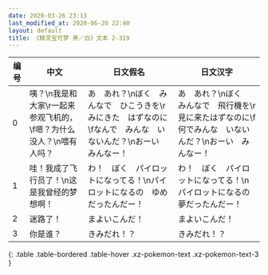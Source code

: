 ```yaml
---
date: 2020-03-26 23:13
last_modified_at: 2020-06-20 22:40
layout: default
title: 《精灵宝可梦 黑／白》文本 2-319
---
```

| 编号 | 中文 | 日文假名 | 日文汉字 |
| ---- | ---- | ---- | --- |
| 0 | 咦？\n我是和大家\r一起来参观飞机的，\f嗯？为什么没人？\n喂有人吗？ | あ　あれ？\nぼく　みんなで　ひこうきを\rみにきた　はずなのに\fなんで　みんな　いないんだ？\nおーい　みんなー！ | あ　あれ？\nぼく　みんなで　飛行機を\r見に来たはずなのに\f何でみんな　いないんだ？\nおーい　みんなー！ |
| 1 | 哇！我成了飞行员了！\n这是我曾经的梦想啊！ | わ！　ぼく　パイロットになってる！\nパイロットになるの　ゆめだったんだー！ | わ！　ぼく　パイロットになってる！\nパイロットになるの　夢だったんだー！ |
| 2 | 迷路了！ | まよいこんだ！ | まよいこんだ！ |
| 3 | 你是谁？ | きみだれ！？ | きみだれ！？ |
{: .table .table-bordered .table-hover .xz-pokemon-text .xz-pokemon-text-3 }